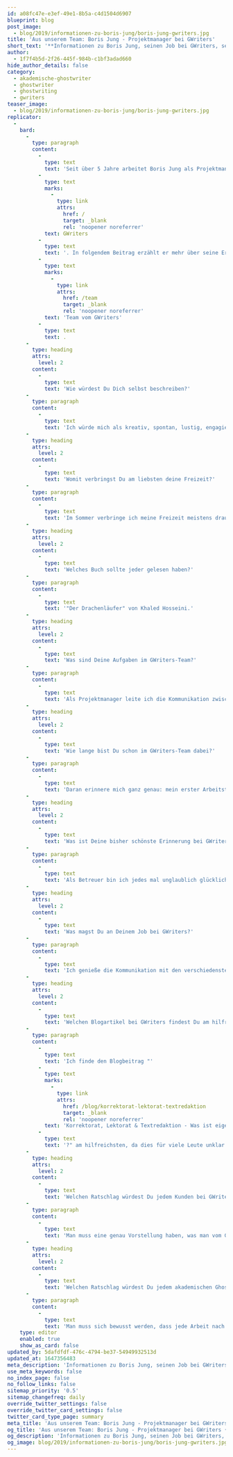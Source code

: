 ```yaml
---
id: a08fc47e-e3ef-49e1-8b5a-c4d1504d6907
blueprint: blog
post_image:
  - blog/2019/informationen-zu-boris-jung/boris-jung-gwriters.jpg
title: 'Aus unserem Team: Boris Jung - Projektmanager bei GWriters'
short_text: '**Informationen zu Boris Jung, seinen Job bei GWriters, seine Ratschläge an akademische Ghostwriter & Kunden der Ghostwriter-Agentur GWriters.**'
author:
  - 1f7f4b5d-2f26-445f-984b-c1bf3adad660
hide_author_details: false
category:
  - akademische-ghostwriter
  - ghostwriter
  - ghostwriting
  - gwriters
teaser_image:
  - blog/2019/informationen-zu-boris-jung/boris-jung-gwriters.jpg
replicator:
  -
    bard:
      -
        type: paragraph
        content:
          -
            type: text
            text: 'Seit über 5 Jahre arbeitet Boris Jung als Projektmanager bei '
          -
            type: text
            marks:
              -
                type: link
                attrs:
                  href: /
                  target: _blank
                  rel: 'noopener noreferrer'
            text: GWriters
          -
            type: text
            text: '. In folgendem Beitrag erzählt er mehr über seine Erfahrungen im '
          -
            type: text
            marks:
              -
                type: link
                attrs:
                  href: /team
                  target: _blank
                  rel: 'noopener noreferrer'
            text: 'Team vom GWriters'
          -
            type: text
            text: .
      -
        type: heading
        attrs:
          level: 2
        content:
          -
            type: text
            text: 'Wie würdest Du Dich selbst beschreiben?'
      -
        type: paragraph
        content:
          -
            type: text
            text: 'Ich würde mich als kreativ, spontan, lustig, engagiert, verantwortungsvoll, belastbar und nicht an letzter Stelle hingebungsvoll beschreiben. Dies ist auch der Grund, warum ich mich gemeinsam mit dem entsprechenden akademischen Ghostwriter individuell in jeden Auftrag einarbeite. Nur so kann ich jedem Kunden den Kundenservice bieten, den er als Kunde von GWriters verdient.'
      -
        type: heading
        attrs:
          level: 2
        content:
          -
            type: text
            text: 'Womit verbringst Du am liebsten deine Freizeit?'
      -
        type: paragraph
        content:
          -
            type: text
            text: 'Im Sommer verbringe ich meine Freizeit meistens draußen beim Schwimmen, Fahrrad fahren, Basketball und Fußball spielen. Am liebsten natürlich mit meinen Freunden oder den Kollegen aus dem GWriters Team. Im Winter werde ich dann etwas gemütlicher und genieße gerne den Blick auf die Berge mit einem warmen Tee und einem guten Buch am Kamin.'
      -
        type: heading
        attrs:
          level: 2
        content:
          -
            type: text
            text: 'Welches Buch sollte jeder gelesen haben?'
      -
        type: paragraph
        content:
          -
            type: text
            text: '"Der Drachenläufer" von Khaled Hosseini.'
      -
        type: heading
        attrs:
          level: 2
        content:
          -
            type: text
            text: 'Was sind Deine Aufgaben im GWriters-Team?'
      -
        type: paragraph
        content:
          -
            type: text
            text: 'Als Projektmanager leite ich die Kommunikation zwischen Kunden und Autoren sowie die vollständige Planung und Organisation von Kundenprojekten und übernehme die Betreuung von Kunden, wobei ich höchsten Wert darauf lege, dass deren Wünsche präzise umgesetzt werden und diese mit unseren Leistungen rundum zufrieden sind. Es ist für mich äußerst wichtig, dass alle Kunden, die bei GWriters Erfahrungen machen, ein hervorragendes Preis-Leistungs-Verhältnis erfahren und während jeder Phase ihres Projekt ein sicheres Gefühl haben.'
      -
        type: heading
        attrs:
          level: 2
        content:
          -
            type: text
            text: 'Wie lange bist Du schon im GWriters-Team dabei?'
      -
        type: paragraph
        content:
          -
            type: text
            text: 'Daran erinnere mich ganz genau: mein erster Arbeitstag war am 17. Januar 2014.'
      -
        type: heading
        attrs:
          level: 2
        content:
          -
            type: text
            text: 'Was ist Deine bisher schönste Erinnerung bei GWriters?'
      -
        type: paragraph
        content:
          -
            type: text
            text: 'Als Betreuer bin ich jedes mal unglaublich glücklich, wenn die Kunden zufrieden und dankbar sind. Insbesondere, wenn der Kunde oder die Kundin anfangs sehr gestresst und verzweifelt war, wir ihn oder sie aber aus dieser Notsituation retten und zu einem erfolgreichen Abschluss seines Projekts verhelfen können. Solche Projekte sind meist die Anspruchsvollsten, dafür ist die Belohnung am Ende aber umso größer!'
      -
        type: heading
        attrs:
          level: 2
        content:
          -
            type: text
            text: 'Was magst Du an Deinem Job bei GWriters?'
      -
        type: paragraph
        content:
          -
            type: text
            text: 'Ich genieße die Kommunikation mit den verschiedensten Arten von Menschen. In dieser Rolle habe ich viel über Menschen lernen dürfen. Mit manchen Kunden fiebert man mit und mit anderen leidet man mit, wiederum muss man ebenso lernen, mit schwierigen Kunden gut umzugehen. In unserer Arbeit gibt es ein sehr breites Feld an Charakteren, mit denen man zurecht kommen muss und das finde ich interessant und spannend. Das Vermitteln zwischen Kunde und Autor ist auch interessant zu beobachten, vor allem, wenn zwei starke Persönlichkeiten mit hervorragendem Hintergrundwissen über ein Thema diskutieren und man dadurch bei einem akademischen Diskurs live dabei ist.'
      -
        type: heading
        attrs:
          level: 2
        content:
          -
            type: text
            text: 'Welchen Blogartikel bei GWriters findest Du am hilfreichsten und warum?'
      -
        type: paragraph
        content:
          -
            type: text
            text: 'Ich finde den Blogbeitrag "'
          -
            type: text
            marks:
              -
                type: link
                attrs:
                  href: /blog/korrektorat-lektorat-textredaktion
                  target: _blank
                  rel: 'noopener noreferrer'
            text: 'Korrektorat, Lektorat & Textredaktion - Was ist eigentlich was'
          -
            type: text
            text: '?" am hilfreichsten, da dies für viele Leute unklar ist. Außerdem erläutert dieser Artikel mehrere Dienstleistungen auf einmal, die alle nützlich und hilfreich für die Kunden sind. Das Verständnis dieser Dienstleistungen ist für jeden Kunden essentiell, denn nur damit ist sichergestellt, dass er oder sie auch genau das erhalten, was sie von uns benötigen.'
      -
        type: heading
        attrs:
          level: 2
        content:
          -
            type: text
            text: 'Welchen Ratschlag würdest Du jedem Kunden bei GWriters geben?'
      -
        type: paragraph
        content:
          -
            type: text
            text: 'Man muss eine genau Vorstellung haben, was man vom Ghostwriting erwartet. Um so klarer der Kunde seine Wünsche äußert, um so ein besseres Endprodukt kann er erwarten. Die wichtigsten Aspekte sind ein detailliertes Briefing und eine sachliche, lösungsorientierte Kommunikation. Damit steht einem hervorragenden Ergebnis des akademischen Projekts nichts mehr im Weg.'
      -
        type: heading
        attrs:
          level: 2
        content:
          -
            type: text
            text: 'Welchen Ratschlag würdest Du jedem akademischen Ghostwriter bei GWriters geben?'
      -
        type: paragraph
        content:
          -
            type: text
            text: 'Man muss sich bewusst werden, dass jede Arbeit nach Kundenspezifikationen angefertigt wird und deren Wünsche erfüllt werden müssen, solange sich diese im Bereich des Möglichen befindet. Kritik sollte daher nicht persönlich genommen, sondern lösungsorientiert aufgenommen werden. Wenn man sich dieses "Mindset" aneignet und Kritik und Verbesserungsvorschläge konstruktiv aufnimmt, hat man darüber hinaus auch die Chance, sich in seinem eigenen akademischen Fachbereich weiterzuentwickeln.'
    type: editor
    enabled: true
    show_as_card: false
updated_by: 5dafdfdf-476c-4794-be37-54949932513d
updated_at: 1647356483
meta_description: 'Informationen zu Boris Jung, seinen Job bei GWriters, seine Ratschläge an akademische Ghostwriter & Kunden der Ghostwriter-Agentur GWriters.'
use_meta_keywords: false
no_index_page: false
no_follow_links: false
sitemap_priority: '0.5'
sitemap_changefreq: daily
override_twitter_settings: false
override_twitter_card_settings: false
twitter_card_type_page: summary
meta_title: 'Aus unserem Team: Boris Jung - Projektmanager bei GWriters • GWriters'
og_title: 'Aus unserem Team: Boris Jung - Projektmanager bei GWriters • GWriters'
og_description: 'Informationen zu Boris Jung, seinen Job bei GWriters, seine Ratschläge an akademische Ghostwriter & Kunden der Ghostwriter-Agentur GWriters.'
og_image: blog/2019/informationen-zu-boris-jung/boris-jung-gwriters.jpg
---
```

